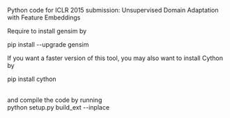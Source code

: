 Python code for ICLR 2015 submission: Unsupervised Domain Adaptation with Feature Embeddings

Require to install gensim by <br />
    <p> pip install --upgrade gensim </p>

If you want a faster version of this tool, you may also want to install Cython by <br />
    <p> pip install cython </p> <br />
and compile the code by running <br />
python setup.py build_ext --inplace

